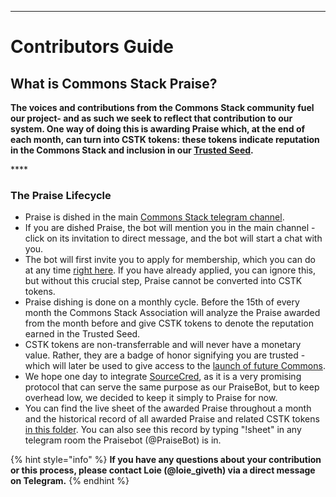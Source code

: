 
---

# Contributors Guide

## What is Commons Stack Praise?

**The voices and contributions from the Commons Stack community fuel our project- and as such we seek to reflect that contribution to our system. One way of doing this is awarding Praise which, at the end of each month, can turn into CSTK tokens: these tokens indicate reputation in the Commons Stack and inclusion in our [Trusted Seed](https://medium.com/giveth/the-trusted-seed-of-the-commons-stack-5af6fb04cd30).** 

\*\*\*\*
### The Praise Lifecycle 
* Praise is dished in the main [Commons Stack telegram channel](https://t.me/CommonsStack).
* If you are dished Praise, the bot will mention you in the main channel - click on its invitation to direct message, and the bot will start a chat with you.
* The bot will first invite you to apply for membership, which you can do at any time [right here](http://commonsstack.org/apply). If you have already applied, you can ignore this, but without this crucial step, Praise cannot be converted into CSTK tokens.
* Praise dishing is done on a monthly cycle. Before the 15th of every month the Commons Stack Association will analyze the Praise awarded from the month before and give CSTK tokens to denote the reputation earned in the Trusted Seed. 
* CSTK tokens are non-transferrable and will never have a monetary value. Rather, they are a badge of honor signifying you are trusted - which will later be used to give access to the [launch of future Commons](https://medium.com/giveth/the-commons-stack-scaling-the-commons-to-re-prioritize-people-and-the-planet-fdc076aec4eb).
* We hope one day to integrate [SourceCred](https://sourcecred.io/), as it is a very promising protocol that can serve the same purpose as our PraiseBot, but to keep overhead low, we decided to keep it simply to Praise for now.
* You can find the live sheet of the awarded Praise throughout a month and the historical record of all awarded Praise and related CSTK tokens [in this folder](https://drive.google.com/open?id=1UpoB17H-L2_jjzd4rgRaSbLgcaFwKqqE). You can also see this record by typing "!sheet" in any telegram room the Praisebot (@PraiseBot) is in.


{% hint style="info" %}
**If you have any questions about your contribution or this process, please contact Loie \(@loie\_giveth\) via a direct message on Telegram.**
{% endhint %}



